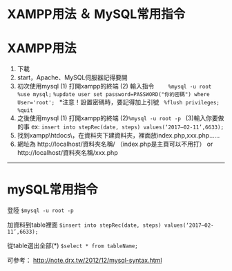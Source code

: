XAMPP用法 ＆ MySQL常用指令
===
# XAMPP用法
1. 下載
2. start，Apache、MySQL伺服器記得要開
3. 初次使用mysql
    (1) 打開xampp的終端
    (2) 輸入指令
    ```    %mysql -u root```
    ```%use mysql;```
    ```%update user set password=PASSWORD("你的密碼") where User='root'; ```
    *注意！設置密碼時，要記得加上引號
   ``` %flush privileges;```
    ```%quit```
4. 之後使用mysql
    (1) 打開xampp的終端
    (2)```%mysql -u root -p ```
    (3)輸入你要做的事 ex: ```insert into stepRec(date, steps) values(‘2017–02-11’,6633); ``` 
5. 找到xampp\htdocs\，在資料夾下建資料夾，裡面放index.php,xxx.php......
6. 網址為
    http://localhost/資料夾名稱/		   （index.php是主頁可以不用打）
    or
    http://localhost/資料夾名稱/xxx.php 

---
# mySQL常用指令

登陸
```$mysql -u root -p ```

加資料到table裡面
```$insert into stepRec(date, steps) values(‘2017–02-11’,6633); ```

從table選出全部(*)
```$select * from tableName;```

可參考：
http://note.drx.tw/2012/12/mysql-syntax.html
